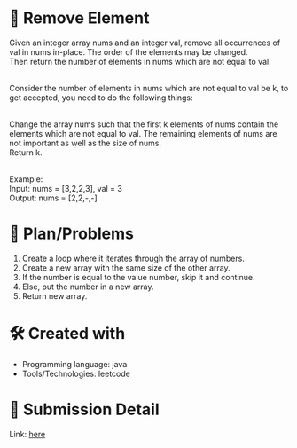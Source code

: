 
# 💼 Remove Element<a name="about-project"></a>
Given an integer array nums and an integer val, remove all occurrences of val in nums in-place. The order of the elements may be changed. <br>
Then return the number of elements in nums which are not equal to val. <br><br>

Consider the number of elements in nums which are not equal to val be k, to get accepted, you need to do the following things:<br><br>

Change the array nums such that the first k elements of nums contain the elements which are not equal to val. The remaining elements of nums are not important as well as the size of nums. <br>
Return k. <br><br>

Example:<br>
Input: nums = [3,2,2,3], val = 3 <br>
Output: nums = [2,2,-,-]

# 📜 Plan/Problems
1. Create a loop where it iterates through the array of numbers.
2. Create a new array with the same size of the other array.
3. If the number is equal to the value number, skip it and continue.
4. Else, put the number in a new array.
5. Return new array.

# 🛠 Created with
- Programming language: java
- Tools/Technologies: leetcode

# 💎 Submission Detail
Link: [here](https://leetcode.com/submissions/detail/1072300014/)

